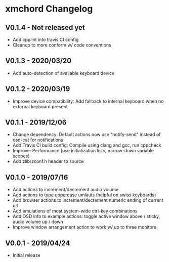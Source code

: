 xmchord Changelog
=================

V0.1.4 - Not released yet
-------------------------
* Add cpplint into travis CI config
* Cleanup to more conform w/ code conventions


V0.1.3 - 2020/03/20
-------------------
* Add auto-detection of available keyboard device


V0.1.2 - 2020/03/19
-------------------
* Improve device compatibility: Add fallback to internal keyboard when no external keyboard present


V0.1.1 - 2019/12/06
-------------------
* Change dependency: Default actions now use "notify-send" instead of osd-cat for notifications
* Add Travis CI build config: Compile using clang and gcc, run cppcheck
* Improve: Performance (use initialization lists, narrow-down variable scopes)
* Add zlib/zconf.h header to source


V0.1.0 - 2019/07/16
-------------------
* Add actions to increment/decrement audio volume
* Add actions to type uppercase umlauts (helpful on swiss keyboards)  
* Add browser actions to increment/decrement numeric ending of current url  
* Add emulations of most system-wide ctrl-key combinations  
* Add OSD info to example actions: toggle active window above / sticky, audio volume up / down  
* Improve window arrangement action to work w/ up to three monitors 


V0.0.1 - 2019/04/24
-------------------
* Initial release
